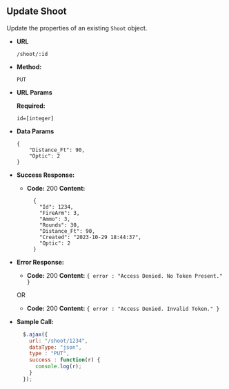 
**Update Shoot**
----
Update the properties of an existing `Shoot` object.

* **URL**

  `/shoot/:id`

* **Method:**

  `PUT`

*  **URL Params**

   **Required:**

   `id=[integer]`

* **Data Params**

  ```
  {
      "Distance_Ft": 90,
      "Optic": 2
  }
  ```

* **Success Response:**

  * **Code:** 200
    **Content:**
    ```
	  {
	    "Id": 1234,
	    "FireArm": 3,
	    "Ammo": 3,
	    "Rounds": 30,
	    "Distance_Ft": 90,
	    "Created": "2023-10-29 18:44:37",
	    "Optic": 2
	  }
    ```

* **Error Response:**

  * **Code:** 200
    **Content:** `{ error : "Access Denied. No Token Present." }`

  OR

    * **Code:** 200
      **Content:** `{ error : "Access Denied. Invalid Token." }`

* **Sample Call:**

  ```javascript
    $.ajax({
      url: "/shoot/1234",
      dataType: "json",
      type : "PUT",
      success : function(r) {
        console.log(r);
      }
    });
  ```
